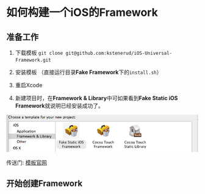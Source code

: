 # 如何构建一个iOS的Framework

## 准备工作

1. 下载模板 `git clone git@github.com:kstenerud/iOS-Universal-Framework.git`

2. 安装模板 （直接运行目录**Fake Framework**下的`install.sh`）

3. 重启Xcode

4. 新建项目时，在**Framework & Library**中可如果看到**Fake Static iOS Framework**就说明已经安装成功了。

![选择项目模板界面](resource/choose_project_tmp.png)

传送门: [模板官网](https://github.com/kstenerud/iOS-Universal-Framework) 

## 开始创建Framework